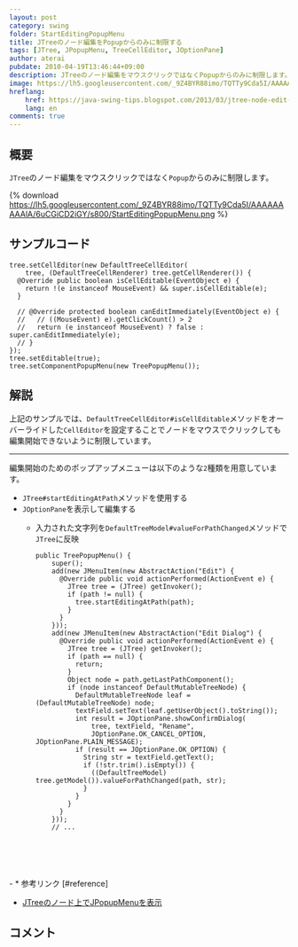 ```yaml
---
layout: post
category: swing
folder: StartEditingPopupMenu
title: JTreeのノード編集をPopupからのみに制限する
tags: [JTree, JPopupMenu, TreeCellEditor, JOptionPane]
author: aterai
pubdate: 2010-04-19T13:46:44+09:00
description: JTreeのノード編集をマウスクリックではなくPopupからのみに制限します。
image: https://lh5.googleusercontent.com/_9Z4BYR88imo/TQTTy9Cda5I/AAAAAAAAAlA/6uCGiCD2iGY/s800/StartEditingPopupMenu.png
hreflang:
    href: https://java-swing-tips.blogspot.com/2013/03/jtree-node-edit-only-from-jpopupmenu.html
    lang: en
comments: true
---
```

## 概要
`JTree`のノード編集をマウスクリックではなく`Popup`からのみに制限します。

{% download https://lh5.googleusercontent.com/_9Z4BYR88imo/TQTTy9Cda5I/AAAAAAAAAlA/6uCGiCD2iGY/s800/StartEditingPopupMenu.png %}

## サンプルコード
<pre class="prettyprint"><code>tree.setCellEditor(new DefaultTreeCellEditor(
    tree, (DefaultTreeCellRenderer) tree.getCellRenderer()) {
  @Override public boolean isCellEditable(EventObject e) {
    return !(e instanceof MouseEvent) &amp;&amp; super.isCellEditable(e);
  }

  // @Override protected boolean canEditImmediately(EventObject e) {
  //   // ((MouseEvent) e).getClickCount() &gt; 2
  //   return (e instanceof MouseEvent) ? false : super.canEditImmediately(e);
  // }
});
tree.setEditable(true);
tree.setComponentPopupMenu(new TreePopupMenu());
</code></pre>

## 解説
上記のサンプルでは、`DefaultTreeCellEditor#isCellEditable`メソッドをオーバーライドした`CellEditor`を設定することでノードをマウスでクリックしても編集開始できないように制限しています。

- - - -
編集開始のためのポップアップメニューは以下のような`2`種類を用意しています。

- `JTree#startEditingAtPath`メソッドを使用する
- `JOptionPane`を表示して編集する
    - 入力された文字列を`DefaultTreeModel#valueForPathChanged`メソッドで`JTree`に反映
        
        <pre class="prettyprint"><code>public TreePopupMenu() {
          super();
          add(new JMenuItem(new AbstractAction("Edit") {
            @Override public void actionPerformed(ActionEvent e) {
              JTree tree = (JTree) getInvoker();
              if (path != null) {
                tree.startEditingAtPath(path);
              }
            }
          }));
          add(new JMenuItem(new AbstractAction("Edit Dialog") {
            @Override public void actionPerformed(ActionEvent e) {
              JTree tree = (JTree) getInvoker();
              if (path == null) {
                return;
              }
              Object node = path.getLastPathComponent();
              if (node instanceof DefaultMutableTreeNode) {
                DefaultMutableTreeNode leaf = (DefaultMutableTreeNode) node;
                textField.setText(leaf.getUserObject().toString());
                int result = JOptionPane.showConfirmDialog(
                    tree, textField, "Rename",
                    JOptionPane.OK_CANCEL_OPTION, JOptionPane.PLAIN_MESSAGE);
                if (result == JOptionPane.OK_OPTION) {
                  String str = textField.getText();
                  if (!str.trim().isEmpty()) {
                    ((DefaultTreeModel) tree.getModel()).valueForPathChanged(path, str);
                  }
                }
              }
            }
          }));
          // ...
</code></pre>
    - * 参考リンク [#reference]
- [JTreeのノード上でJPopupMenuを表示](https://ateraimemo.com/Swing/TreeNodePopupMenu.html)

<!-- dummy comment line for breaking list -->

## コメント
